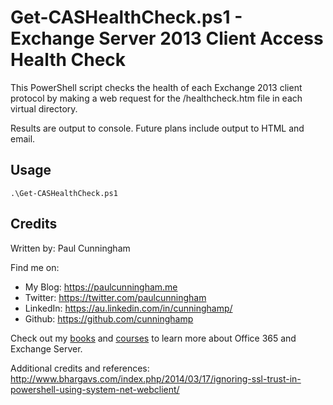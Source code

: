 # Get-CASHealthCheck.ps1 - Exchange Server 2013 Client Access Health Check

This PowerShell script checks the health of each Exchange 2013 client protocol by making a web request for the /healthcheck.htm file in each virtual directory.

Results are output to console. Future plans include output to HTML and email.

## Usage
```
.\Get-CASHealthCheck.ps1
```

## Credits
Written by: Paul Cunningham

Find me on:

* My Blog:	https://paulcunningham.me
* Twitter:	https://twitter.com/paulcunningham
* LinkedIn:	https://au.linkedin.com/in/cunninghamp/
* Github:	https://github.com/cunninghamp

Check out my [books](https://paulcunningham.me/books/) and [courses](https://paulcunningham.me/training/) to learn more about Office 365 and Exchange Server.

Additional credits and references:
http://www.bhargavs.com/index.php/2014/03/17/ignoring-ssl-trust-in-powershell-using-system-net-webclient/
